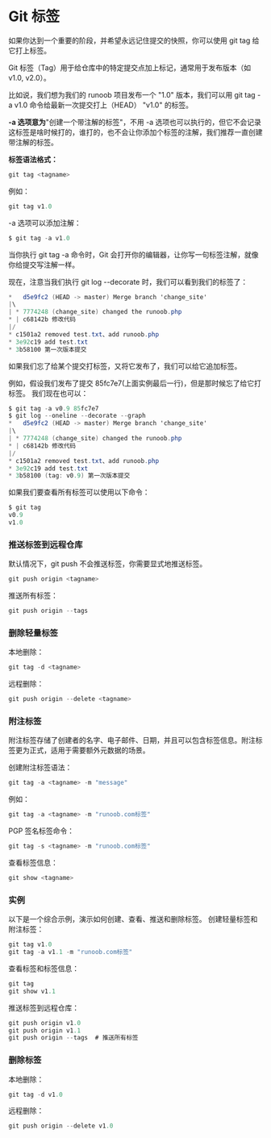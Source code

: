 # Git 标签

如果你达到一个重要的阶段，并希望永远记住提交的快照，你可以使用 git tag 给它打上标签。

Git 标签（Tag）用于给仓库中的特定提交点加上标记，通常用于发布版本（如 v1.0, v2.0）。

比如说，我们想为我们的 runoob 项目发布一个 "1.0" 版本，我们可以用 git tag -a v1.0 命令给最新一次提交打上（HEAD） "v1.0" 的标签。

**-a 选项意为**"创建一个带注解的标签"，不用 -a 选项也可以执行的，但它不会记录这标签是啥时候打的，谁打的，也不会让你添加个标签的注解，我们推荐一直创建带注解的标签。

**标签语法格式：**
```cs
git tag <tagname>
```

例如：
```cs
git tag v1.0
```

-a 选项可以添加注解：
```cs
$ git tag -a v1.0 
```

当你执行 git tag -a 命令时，Git 会打开你的编辑器，让你写一句标签注解，就像你给提交写注解一样。

现在，注意当我们执行 git log --decorate 时，我们可以看到我们的标签了：
```cs
*   d5e9fc2 (HEAD -> master) Merge branch 'change_site'
|\  
| * 7774248 (change_site) changed the runoob.php
* | c68142b 修改代码
|/  
* c1501a2 removed test.txt、add runoob.php
* 3e92c19 add test.txt
* 3b58100 第一次版本提交
```

如果我们忘了给某个提交打标签，又将它发布了，我们可以给它追加标签。

例如，假设我们发布了提交 85fc7e7(上面实例最后一行)，但是那时候忘了给它打标签。 我们现在也可以：
```cs
$ git tag -a v0.9 85fc7e7
$ git log --oneline --decorate --graph
*   d5e9fc2 (HEAD -> master) Merge branch 'change_site'
|\  
| * 7774248 (change_site) changed the runoob.php
* | c68142b 修改代码
|/  
* c1501a2 removed test.txt、add runoob.php
* 3e92c19 add test.txt
* 3b58100 (tag: v0.9) 第一次版本提交
```

如果我们要查看所有标签可以使用以下命令：
```cs
$ git tag
v0.9
v1.0
```

### 推送标签到远程仓库
默认情况下，git push 不会推送标签，你需要显式地推送标签。
```cs
git push origin <tagname>
```

推送所有标签：
```cs
git push origin --tags
```

### 删除轻量标签
本地删除：
```cs
git tag -d <tagname>
```

远程删除：
```cs
git push origin --delete <tagname>
```

### 附注标签
附注标签存储了创建者的名字、电子邮件、日期，并且可以包含标签信息。附注标签更为正式，适用于需要额外元数据的场景。

创建附注标签语法：
```cs
git tag -a <tagname> -m "message"
```

例如：
```cs
git tag -a <tagname> -m "runoob.com标签"
```

PGP 签名标签命令：
```cs
git tag -s <tagname> -m "runoob.com标签"
```

查看标签信息：
```cs
git show <tagname>
```

### 实例
以下是一个综合示例，演示如何创建、查看、推送和删除标签。
创建轻量标签和附注标签：
```cs
git tag v1.0
git tag -a v1.1 -m "runoob.com标签"
```

查看标签和标签信息：
```cs
git tag
git show v1.1
```

推送标签到远程仓库：
```cs
git push origin v1.0
git push origin v1.1
git push origin --tags  # 推送所有标签
```

### 删除标签
本地删除：
```cs
git tag -d v1.0
```

远程删除：
```cs
git push origin --delete v1.0
```